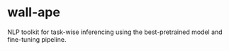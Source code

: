 # wall-ape
NLP toolkit for task-wise inferencing using the best-pretrained model and fine-tuning pipeline.
